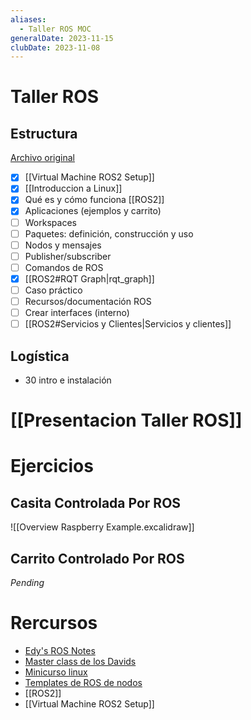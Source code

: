 ```yaml
---
aliases:
  - Taller ROS MOC
generalDate: 2023-11-15
clubDate: 2023-11-08
---
```

# Taller ROS

## Estructura

[Archivo original](https://docs.google.com/document/d/1ze7iNkPO7Sxo3UzZP0-NV4LNQcQXdGjMtM7i1sdh9qE/edit)

- [x] [[Virtual Machine ROS2 Setup]]
- [x] [[Introduccion a Linux]]
- [x] Qué es y cómo funciona [[ROS2]]
- [x] Aplicaciones (ejemplos y carrito)
- [ ] Workspaces
- [ ] Paquetes: definición, construcción y uso
- [ ] Nodos y mensajes
- [ ] Publisher/subscriber
- [ ] Comandos de ROS
- [x] [[ROS2#RQT Graph|rqt_graph]]
- [ ] Caso práctico
- [ ] Recursos/documentación ROS
- [ ] Crear interfaces (interno)
- [ ] [[ROS2#Servicios y Clientes|Servicios y clientes]]

## Logística

- 30 intro e instalación

# [[Presentacion Taller ROS]]

# Ejercicios

## Casita Controlada Por ROS

![[Overview Raspberry Example.excalidraw]]

## Carrito Controlado Por ROS

*Pending*

# Rercursos

- [Edy's ROS Notes](documentation/Edy's%20ROS%20Notes.md)
- [Master class de los Davids](https://docs.google.com/presentation/d/12MQvNZLskTw1K3FWdAOfohYAyWYEZ9h1VF7JYy8C03U/edit#slide=id.g1cbfaafe841_0_273)
- [Minicurso linux](documentation/Introduccion%20a%20Linux.md)
- [Templates de ROS de nodos](https://github.com/ros2/examples)
- [[ROS2]]
- [[Virtual Machine ROS2 Setup]]
